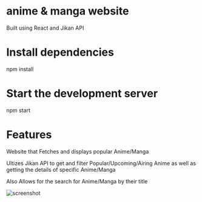 
# anime & manga website
Built using React and Jikan API

# Install dependencies
npm install

# Start the development server
npm start

# Features
Website that Fetches and displays popular Anime/Manga

Ultizes Jikan API to get and filter Popular/Upcoming/Airing Anime as well as getting the details of specific Anime/Manga

Also Allows for the search for Anime/Manga by their title

![screenshot](AnimeMangaWebsiteScreenShot1.png)

